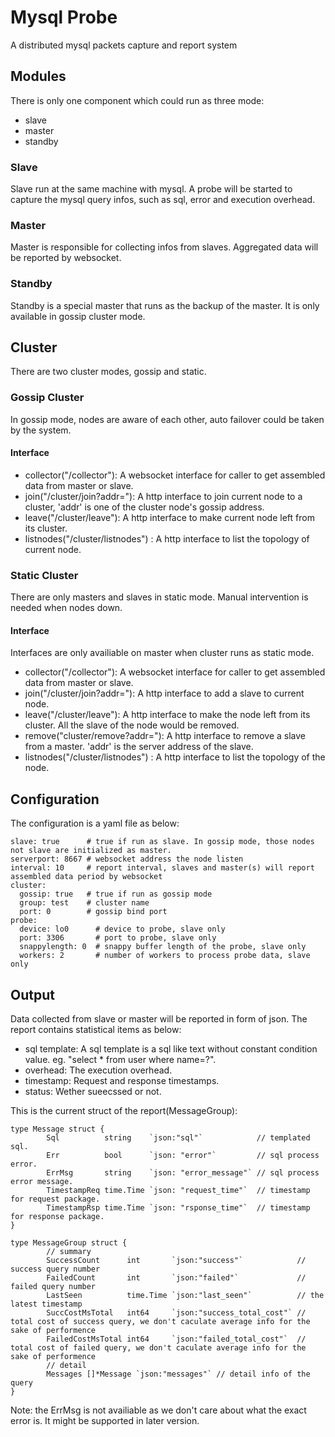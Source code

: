 # Mysql Probe
A distributed mysql packets capture and report system

## Modules
There is only one component which could run as three mode:
* slave
* master
* standby

### Slave
Slave run at the same machine with mysql. A probe will be started to capture the mysql query infos, such as sql, error and execution overhead.

### Master
Master is responsible for collecting infos from slaves. Aggregated data will be reported by websocket.

### Standby
Standby is a special master that runs as the backup of the master. It is only available in gossip cluster mode.

## Cluster
There are two cluster modes, gossip and static. 

### Gossip Cluster
In gossip mode, nodes are aware of each other, auto failover could be taken by the system.

#### Interface
* collector("/collector"): A websocket interface for caller to get assembled data from master or slave.
* join("/cluster/join?addr="): A http interface to join current node to a cluster, 'addr' is one of the cluster node's gossip address.
* leave("/cluster/leave"): A http interface to make current node left from its cluster.
* listnodes("/cluster/listnodes") : A http interface to list the topology of current node.

### Static Cluster
There are only masters and slaves in static mode. Manual intervention is needed when nodes down.

#### Interface
Interfaces are only availiable on master when cluster runs as static mode.

* collector("/collector"): A websocket interface for caller to get assembled data from master or slave.
* join("/cluster/join?addr="): A http interface to add a slave to current node.
* leave("/cluster/leave"): A http interface to make the node left from its cluster. All the slave of the node would be removed.
* remove("cluster/remove?addr="): A http interface to remove a slave from a master. 'addr' is the server address of the slave.
* listnodes("/cluster/listnodes") : A http interface to list the topology of the node.

## Configuration
The configuration is a yaml file as below:

	slave: true      # true if run as slave. In gossip mode, those nodes not slave are initialized as master. 
	serverport: 8667 # websocket address the node listen
	interval: 10     # report interval, slaves and master(s) will report assembled data period by websocket
	cluster:
	  gossip: true   # true if run as gossip mode
  	  group: test    # cluster name
  	  port: 0        # gossip bind port
	probe:
	  device: lo0      # device to probe, slave only
	  port: 3306       # port to probe, slave only
	  snappylength: 0  # snappy buffer length of the probe, slave only
	  workers: 2       # number of workers to process probe data, slave only

## Output
Data collected from slave or master will be reported in form of json. The report contains statistical items as below:

* sql template: A sql template is a sql like text without constant condition value. eg. "select * from user where name=?".
* overhead: The execution overhead.
* timestamp: Request and response timestamps.
* status: Wether sueecssed or not.

This is the current struct of the report(MessageGroup):

	type Message struct {
        	Sql          string    `json:"sql"`            // templated sql.
        	Err          bool      `json: "error"`         // sql process error.
        	ErrMsg       string    `json: "error_message"` // sql process error message.
        	TimestampReq time.Time `json: "request_time"`  // timestamp for request package.
        	TimestampRsp time.Time `json: "rsponse_time"`  // timestamp for response package.
	}

	type MessageGroup struct {
        	// summary
        	SuccessCount      int       `json:"success"`            // success query number
        	FailedCount       int       `json:"failed"`             // failed query number
        	LastSeen          time.Time `json:"last_seen"`          // the latest timestamp
        	SuccCostMsTotal   int64     `json:"success_total_cost"` // total cost of success query, we don't caculate average info for the sake of performence
        	FailedCostMsTotal int64     `json:"failed_total_cost"`  // total cost of failed query, we don't caculate average info for the sake of performence
        	// detail
        	Messages []*Message `json:"messages"` // detail info of the query
	}

Note: the ErrMsg is not availiable as we don't care about what the exact error is. It might be supported in later version.

